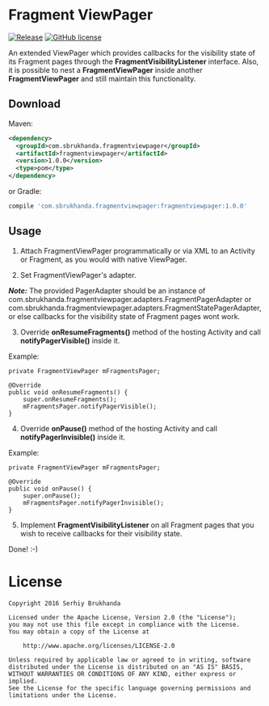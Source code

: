 Fragment ViewPager
========

[![Release](https://img.shields.io/badge/jCenter-1.0.0-brightgreen.svg)](https://bintray.com/sbrukhanda/maven/FragmentViewPager)
[![GitHub license](https://img.shields.io/badge/license-Apache%20V2%20license-blue.svg)](https://github.com/sbrukhanda/fragmentviewpager/blob/master/LICENSE.txt)

An extended ViewPager which provides callbacks for the visibility state of its Fragment pages through the **FragmentVisibilityListener** interface. Also, it is possible to nest a **FragmentViewPager** inside another **FragmentViewPager** and still maintain this functionality.

Download
--------

Maven:
```xml
<dependency> 
  <groupId>com.sbrukhanda.fragmentviewpager</groupId> 
  <artifactId>fragmentviewpager</artifactId> 
  <version>1.0.0</version> 
  <type>pom</type> 
</dependency>
```
or Gradle:
```groovy
compile 'com.sbrukhanda.fragmentviewpager:fragmentviewpager:1.0.0'
```

Usage
--------

1. Attach FragmentViewPager programmatically or via XML to an Activity or Fragment, as you would with native ViewPager.

2. Set FragmentViewPager's adapter.

**_Note:_** The provided PagerAdapter should be an instance of com.sbrukhanda.fragmentviewpager.adapters.FragmentPagerAdapter or com.sbrukhanda.fragmentviewpager.adapters.FragmentStatePagerAdapter, or else callbacks for the visibility state of Fragment pages wont work.

3. Override **onResumeFragments()** method of the hosting Activity and call **notifyPagerVisible()** inside it. 

Example:

```
private FragmentViewPager mFragmentsPager;

@Override
public void onResumeFragments() {
    super.onResumeFragments();
    mFragmentsPager.notifyPagerVisible();
}
```

4. Override **onPause()** method of the hosting Activity and call **notifyPagerInvisible()** inside it. 

Example:

```
private FragmentViewPager mFragmentsPager;

@Override
public void onPause() {
    super.onPause();
    mFragmentsPager.notifyPagerInvisible();
}
```

5. Implement **FragmentVisibilityListener** on all Fragment pages that you wish to receive callbacks for their visibility state.

Done! :-)

License
=======

```
Copyright 2016 Serhiy Brukhanda

Licensed under the Apache License, Version 2.0 (the "License");
you may not use this file except in compliance with the License.
You may obtain a copy of the License at

    http://www.apache.org/licenses/LICENSE-2.0

Unless required by applicable law or agreed to in writing, software
distributed under the License is distributed on an "AS IS" BASIS,
WITHOUT WARRANTIES OR CONDITIONS OF ANY KIND, either express or implied.
See the License for the specific language governing permissions and
limitations under the License.
```
